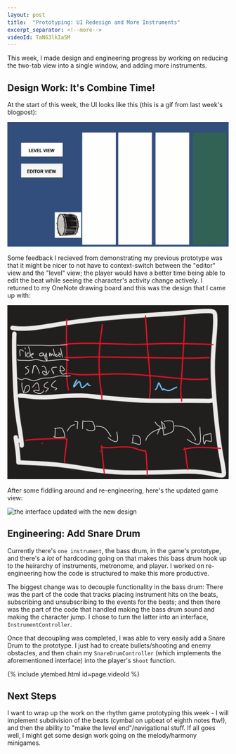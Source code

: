 ```yaml
---
layout: post
title:  "Prototyping: UI Redesign and More Instruments"
excerpt_separator: <!--more-->
videoId: TaN63lkIaSM
---
```


This week, I made design and engineering progress by working on reducing the two-tab view into a single window, and adding more instruments.

<!--more-->

## Design Work: It's Combine Time!

At the start of this week, the UI looks like this (this is a gif from last week's blogpost):

![the current UI with 2 tabs which player must switch between](/assets/images/2019-10-02-player-mvmt-sync.gif)

Some feedback I recieved from demonstrating my previous prototype was that it might be nicer to not have to context-switch between the "editor" view and the "level" view; the player would have a better time being able to edit the beat while seeing the character's activity change actively. I returned to my OneNote drawing board and this was the design that I came up with:

![the planned out consolidated interface](/assets/images/2019-10-08-consolidated-design.png)

After some fiddling around and re-engineering, here's the updated game view:

![the interface updated with the new design](/assets/images/2019-10-08-consolidated-impl.gif)


## Engineering: Add Snare Drum

Currently there's `one instrument`, the bass drum, in the game's prototype, and there's a _lot_ of hardcoding going on that makes this bass drum hook up to the heirarchy of instruments, metronome, and player. I worked on re-engineering how the code is structured to make this more productive.

The biggest change was to decouple functionality in the bass drum: There was the part of the code that tracks placing instrument hits on the beats, subscribing and unsubscribing to the events for the beats; and then there was the part of the code that handled making the bass drum sound and making the character jump. I chose to turn the latter into an interface, `InstrumentController`.

Once that decoupling was completed, I was able to very easily add a Snare Drum to the prototype. I just had to create bullets/shooting and enemy obstacles, and then chain my `SnareDrumController` (which implements the aforementioned interface) into the player's `Shoot` function.

{% include ytembed.html id=page.videoId %}

## Next Steps

I want to wrap up the work on the rhythm game prototyping this week - I will implement subdivision of the beats (cymbal on upbeat of eighth notes ftw!), and then the ability to "make the level end"/navigational stuff. If all goes well, I might get some design work going on the melody/harmony minigames.